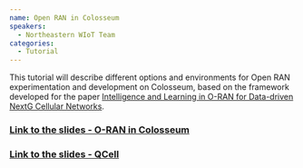```yaml
---
name: Open RAN in Colosseum
speakers:
  - Northeastern WIoT Team
categories:
  - Tutorial
---
```


This tutorial will describe different options and environments for Open RAN experimentation and development on Colosseum, based on the framework developed for the paper [Intelligence and Learning in O-RAN for Data-driven NextG Cellular Networks](https://arxiv.org/abs/2012.01263).

### [Link to the slides - O-RAN in Colosseum](/open-5g-forum/assets/pdf/o-ran-colosseum.pdf)

### [Link to the slides - QCell](/open-5g-forum/assets/pdf/colosseum-q-cell.pdf)